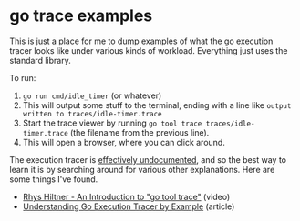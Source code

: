 # go trace examples

This is just a place for me to dump examples of what the go execution tracer
looks like under various kinds of workload. Everything just uses the standard
library.

To run:

1. `go run cmd/idle_timer` (or whatever)
2. This will output some stuff to the terminal, ending with a line like
   `output written to traces/idle-timer.trace`
3. Start the trace viewer by running `go tool trace traces/idle-timer.trace` (the
   filename from the previous line).
4. This will open a browser, where you can click around.


The execution tracer is [effectively undocumented](https://github.com/golang/go/issues/16526),
and so the best way to learn it is by searching around for various other
explanations. Here are some things I've found.

- [Rhys Hiltner - An Introduction to "go tool trace"](https://www.youtube.com/watch?v=V74JnrGTwKA) (video)
- [Understanding Go Execution Tracer by Example](https://www.sobyte.net/post/2022-03/go-execution-tracer-by-example/) (article)


